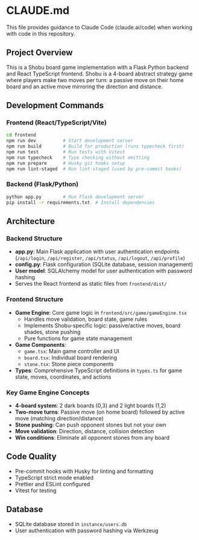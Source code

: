 # CLAUDE.md

This file provides guidance to Claude Code (claude.ai/code) when working with code in this repository.

## Project Overview

This is a Shobu board game implementation with a Flask Python backend and React TypeScript frontend. Shobu is a 4-board abstract strategy game where players make two moves per turn: a passive move on their home board and an active move mirroring the direction and distance.

## Development Commands

### Frontend (React/TypeScript/Vite)
```bash
cd frontend
npm run dev          # Start development server
npm run build        # Build for production (runs typecheck first)
npm run test         # Run tests with Vitest
npm run typecheck    # Type checking without emitting
npm run prepare      # Husky git hooks setup
npm run lint-staged  # Run lint-staged (used by pre-commit hooks)
```

### Backend (Flask/Python)
```bash
python app.py        # Run Flask development server
pip install -r requirements.txt  # Install dependencies
```

## Architecture

### Backend Structure
- **app.py**: Main Flask application with user authentication endpoints (`/api/login`, `/api/register`, `/api/status`, `/api/logout`, `/api/profile`)
- **config.py**: Flask configuration (SQLite database, session management)
- **User model**: SQLAlchemy model for user authentication with password hashing
- Serves the React frontend as static files from `frontend/dist/`

### Frontend Structure
- **Game Engine**: Core game logic in `frontend/src/game/gameEngine.tsx`
  - Handles move validation, board state, game rules
  - Implements Shobu-specific logic: passive/active moves, board shades, stone pushing
  - Pure functions for game state management
- **Game Components**: 
  - `game.tsx`: Main game controller and UI
  - `board.tsx`: Individual board rendering
  - `stone.tsx`: Stone piece components
- **Types**: Comprehensive TypeScript definitions in `types.ts` for game state, moves, coordinates, and actions

### Key Game Engine Concepts
- **4-board system**: 2 dark boards (0,3) and 2 light boards (1,2)
- **Two-move turns**: Passive move (on home board) followed by active move (matching direction/distance)
- **Stone pushing**: Can push opponent stones but not your own
- **Move validation**: Direction, distance, collision detection
- **Win conditions**: Eliminate all opponent stones from any board

## Code Quality
- Pre-commit hooks with Husky for linting and formatting
- TypeScript strict mode enabled
- Prettier and ESLint configured
- Vitest for testing

## Database
- SQLite database stored in `instance/users.db`
- User authentication with password hashing via Werkzeug